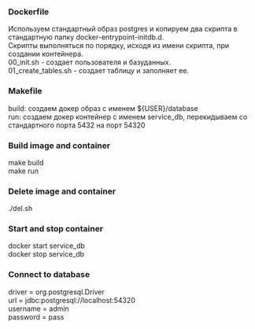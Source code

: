 ### Dockerfile
Используем стандартный образ postgres и копируем два скрипта в стандартную папку docker-entrypoint-initdb.d.<br>
Скрипты выполняться по порядку, исходя из имени скрипта, при создании контейнера.<br>
00_init.sh - создает пользователя и базуданных.<br>
01_create_tables.sh - создает таблицу и заполняет ее.<br>
### Makefile
build: создаем докер образ с именем ${USER}/database<br>
run: создаем докер контейнер с именем service_db, перекидываем со стандартного порта 5432 на порт 54320<br>
### Build image and container
make build<br>
make run<br>
### Delete image and container
./del.sh<br>
### Start and stop container
docker start service_db<br>
docker stop service_db<br>
### Connect to database
driver = org.postgresql.Driver<br>
url = jdbc:postgresql://localhost:54320<br>
username = admin<br>
password = pass<br>
